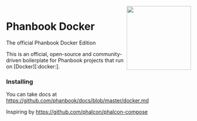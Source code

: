 <img align="right" width="175px" src="http://i.imgur.com/mdZ8Ktf.png" />

# Phanbook Docker


The official Phanbook Docker Edition

This is an official, open-source and community-driven boilerplate for Phanbook projects that run on [Docker][:docker:].

### Installing

You can take docs at https://github.com/phanbook/docs/blob/master/docker.md

Inspiring by https://github.com/phalcon/phalcon-compose
